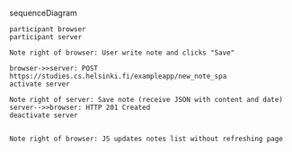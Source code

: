 sequenceDiagram

    participant browser
    participant server

    Note right of browser: User write note and clicks "Save"

    browser->>server: POST https://studies.cs.helsinki.fi/exampleapp/new_note_spa
    activate server

    Note right of server: Save note (receive JSON with content and date) 
    server-->>browser: HTTP 201 Created
    deactivate server


    Note right of browser: JS updates notes list without refreshing page
    